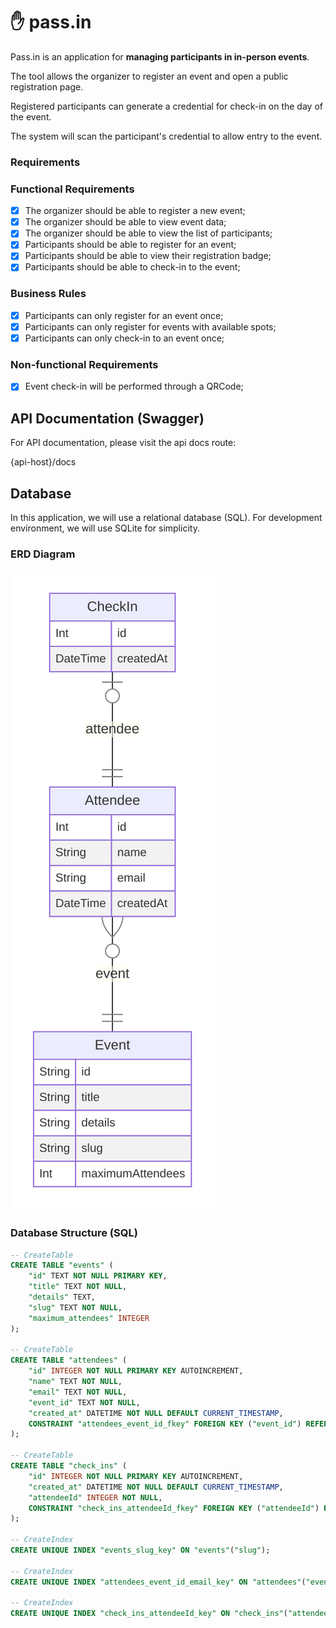 # ✋ pass.in

Pass.in is an application for **managing participants in in-person events**.

The tool allows the organizer to register an event and open a public registration page.

Registered participants can generate a credential for check-in on the day of the event.

The system will scan the participant's credential to allow entry to the event.

### Requirements

### Functional Requirements

- [x] The organizer should be able to register a new event;
- [x] The organizer should be able to view event data;
- [x] The organizer should be able to view the list of participants;
- [x] Participants should be able to register for an event;
- [x] Participants should be able to view their registration badge;
- [x] Participants should be able to check-in to the event;

### Business Rules

- [x] Participants can only register for an event once;
- [x] Participants can only register for events with available spots;
- [x] Participants can only check-in to an event once;

### Non-functional Requirements

- [x] Event check-in will be performed through a QRCode;

## API Documentation (Swagger)

For API documentation, please visit the api docs route:

{api-host}/docs

## Database

In this application, we will use a relational database (SQL). For development environment, we will use SQLite for simplicity.

### ERD Diagram

![ERD Diagram of the database](.github/erd.svg)

### Database Structure (SQL)

```sql
-- CreateTable
CREATE TABLE "events" (
    "id" TEXT NOT NULL PRIMARY KEY,
    "title" TEXT NOT NULL,
    "details" TEXT,
    "slug" TEXT NOT NULL,
    "maximum_attendees" INTEGER
);

-- CreateTable
CREATE TABLE "attendees" (
    "id" INTEGER NOT NULL PRIMARY KEY AUTOINCREMENT,
    "name" TEXT NOT NULL,
    "email" TEXT NOT NULL,
    "event_id" TEXT NOT NULL,
    "created_at" DATETIME NOT NULL DEFAULT CURRENT_TIMESTAMP,
    CONSTRAINT "attendees_event_id_fkey" FOREIGN KEY ("event_id") REFERENCES "events" ("id") ON DELETE RESTRICT ON UPDATE CASCADE
);

-- CreateTable
CREATE TABLE "check_ins" (
    "id" INTEGER NOT NULL PRIMARY KEY AUTOINCREMENT,
    "created_at" DATETIME NOT NULL DEFAULT CURRENT_TIMESTAMP,
    "attendeeId" INTEGER NOT NULL,
    CONSTRAINT "check_ins_attendeeId_fkey" FOREIGN KEY ("attendeeId") REFERENCES "attendees" ("id") ON DELETE RESTRICT ON UPDATE CASCADE
);

-- CreateIndex
CREATE UNIQUE INDEX "events_slug_key" ON "events"("slug");

-- CreateIndex
CREATE UNIQUE INDEX "attendees_event_id_email_key" ON "attendees"("event_id", "email");

-- CreateIndex
CREATE UNIQUE INDEX "check_ins_attendeeId_key" ON "check_ins"("attendeeId");

```
